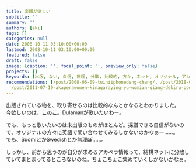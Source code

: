 ```yaml
---
title: 楽譜が欲しい
subtitle: ''
summary: ''
authors: [aki]
tags: []
categories: null
date: 2008-10-11 03:10:00+00:00
lastmod: 2008-10-11 03:10:00+00:00
featured: false
draft: false
image: {caption: '', focal_point: '', preview_only: false}
projects: []
keywords: [出版, ない, 自信, 無理, 分散, 比較的, 方々, ネット, オリジナル, アカペラ]
recommendations: [/post/2008-06-09-tuiniiphonedeng-chang/, /post/2018-06-27_internet-for-kids/,
  /post/2011-07-19-akaperawowen-kinagaraying-yu-womian-qiang-dekiru-podcast-mouth-off/]
---
```

出版されている物を、取り寄せるのは比較的なんとかなるとわかりました。  
今欲しいのは、[このこ](http://www.panamusica.co.jp/ja/product/6903/)。Dulamanが歌いたいわー。  
  
でも、もっと歌いたいのは未出版のものがほとんど。採譜できる自信がないので、オリジナルの方々に英語で問い合わせてみるしかないのかなぁー……。  
でも、SuomiとかSwedishとか無理ぽ……。  
  
  
しっかし、前から思うのが自分が求めるアカペラ情報って、結構ネットに分散していてまとまってるところないのね。ちょこちょこ集めていくしかないかなぁ。



